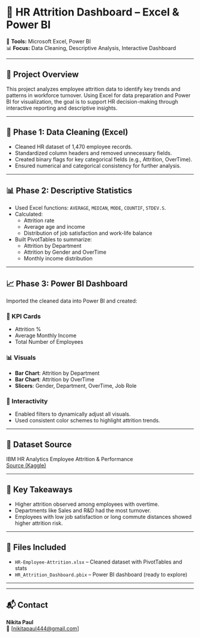 
# 💼 HR Attrition Dashboard – Excel & Power BI

📍 **Tools:** Microsoft Excel, Power BI  
📊 **Focus:** Data Cleaning, Descriptive Analysis, Interactive Dashboard

---

## 📌 Project Overview

This project analyzes employee attrition data to identify key trends and patterns in workforce turnover. Using Excel for data preparation and Power BI for visualization, the goal is to support HR decision-making through interactive reporting and descriptive insights.

---

## 🧹 Phase 1: Data Cleaning (Excel)

- Cleaned HR dataset of 1,470 employee records.
- Standardized column headers and removed unnecessary fields.
- Created binary flags for key categorical fields (e.g., Attrition, OverTime).
- Ensured numerical and categorical consistency for further analysis.

---

## 📊 Phase 2: Descriptive Statistics

- Used Excel functions: `AVERAGE`, `MEDIAN`, `MODE`, `COUNTIF`, `STDEV.S`.
- Calculated:
  - Attrition rate
  - Average age and income
  - Distribution of job satisfaction and work-life balance
- Built PivotTables to summarize:
  - Attrition by Department
  - Attrition by Gender and OverTime
  - Monthly income distribution

---

## 📈 Phase 3: Power BI Dashboard

Imported the cleaned data into Power BI and created:

### 🎯 KPI Cards
- Attrition %  
- Average Monthly Income  
- Total Number of Employees  

### 📊 Visuals
- **Bar Chart**: Attrition by Department  
- **Bar Chart**: Attrition by OverTime  
- **Slicers**: Gender, Department, OverTime, Job Role  

### 🧩 Interactivity
- Enabled filters to dynamically adjust all visuals.
- Used consistent color schemes to highlight attrition trends.

---

## 📎 Dataset Source

IBM HR Analytics Employee Attrition & Performance  
[Source (Kaggle)](https://www.kaggle.com/datasets/pavansubhasht/ibm-hr-analytics-attrition-dataset)

---

## 🎯 Key Takeaways

- Higher attrition observed among employees with overtime.
- Departments like Sales and R&D had the most turnover.
- Employees with low job satisfaction or long commute distances showed higher attrition risk.

---

## 📂 Files Included

- `HR-Employee-Attrition.xlsx` – Cleaned dataset with PivotTables and stats  
- `HR_Attrition_Dashboard.pbix` – Power BI dashboard (ready to explore)

---


---

## 📬 Contact

**Nikita Paul**  
📧 [nikitapaul444@gmail.com]

